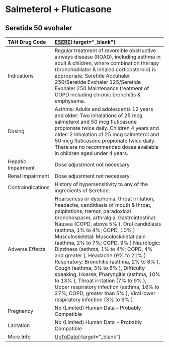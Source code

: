# Salmeterol + Fluticasone

## Seretide 50 evohaler

| TAH Drug Code      | [ESERE](https://www.tahsda.org.tw/drugs/hissearch.php?drug_code=ESERE){:target="_blank"}                                                                                                                                                                                                                                                                                                                                                                                                                                                                                                                                                                                                               |
|:-------------------|:-------------------------------------------------------------------------------------------------------------------------------------------------------------------------------------------------------------------------------------------------------------------------------------------------------------------------------------------------------------------------------------------------------------------------------------------------------------------------------------------------------------------------------------------------------------------------------------------------------------------------------------------------------------------------------------------------------|
| Indications        | Regular treatment of reversible obstructive airways disease (ROAD), including asthma in adult & children, where combination therapy (bronchodilator & inhaled corticosteroid) is appropriate. Seretide Accuhaler 250/Seretide Evohaler 125/Seretide Evohaler 250 Maintenance treatment of COPD including chronic bronchitis & emphysema.                                                                                                                                                                                                                                                                                                                                                               |
| Dosing             | Asthma: Adults and adolescents 12 years and older: Two inhalations of 25 mcg salmeterol and 50 mcg fluticasone propionate twice daily. Children 4 years and older: 2 inhalation of 25 mcg salmeterol and 50 mcg fluticasone propionate twice daily. There are no recommended doses available in children aged under 4 years.                                                                                                                                                                                                                                                                                                                                                                           |
| Hepatic Impairment | Dose adjustment not necessary                                                                                                                                                                                                                                                                                                                                                                                                                                                                                                                                                                                                                                                                          |
| Renal Impairment   | Dose adjustment not necessary                                                                                                                                                                                                                                                                                                                                                                                                                                                                                                                                                                                                                                                                          |
| Contraindications  | History of hypersensitivity to any of the ingredients of Seretide.                                                                                                                                                                                                                                                                                                                                                                                                                                                                                                                                                                                                                                     |
| Adverse Effects    | Hoarseness or dysphonia, throat irritation, headache, candidiasis of mouth & throat, palpitations, tremor, paradoxical bronchospasm, arthralgia. Gastrointestinal: Nausea (COPD, above 5% ), Oral candidiasis (asthma, 1% to 4%; COPD, 10% ) Musculoskeletal: Musculoskeletal pain (asthma, 2% to 7%; COPD, 9% ) Neurologic: Dizziness (asthma, 1% to 4%; COPD, 4% and greater ), Headache (9% to 21% ) Respiratory: Bronchitis (asthma, 2% to 8% ), Cough (asthma, 3% to 6% ), Difficulty speaking, Hoarse, Pharyngitis (asthma, 10% to 13% ), Throat irritation (7% to 9% ), Upper respiratory infection (asthma, 16% to 27%; COPD, greater than 5% ), Viral lower respiratory infection (3% to 6% ) |
| Pregnancy          | No (Limited) Human Data – Probably Compatible                                                                                                                                                                                                                                                                                                                                                                                                                                                                                                                                                                                                                                                          |
| Lactation          | No (Limited) Human Data - Probably Compatible                                                                                                                                                                                                                                                                                                                                                                                                                                                                                                                                                                                                                                                          |
| More Info          | [UpToDate](https://www.uptodate.com/contents/salmeterol-and-fluticasone-drug-information){:target="_blank"}                                                                                                                                                                                                                                                                                                                                                                                                                                                                                                                                                                                            |

